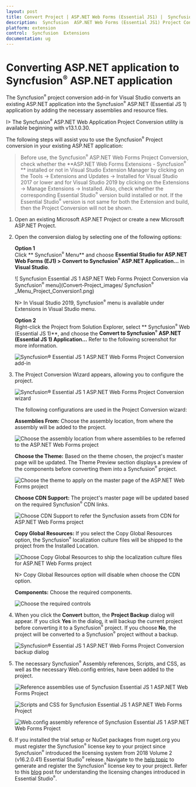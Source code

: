 ```yaml
---
layout: post
title: Convert Project | ASP.NET Web Forms (Essential JS1) |  Syncfusion 
description:  Syncfusion  ASP.NET Web Forms (Essential JS1) Project Conversion Extension that converts an existing ASP.NET project into a Essential JS1 ASP.NET Project.
platform: extension
control:  Syncfusion  Extensions
documentation: ug
---
```


# Converting ASP.NET application to  Syncfusion<sup style="font-size:70%">&reg;</sup>   ASP.NET application

The  Syncfusion<sup style="font-size:70%">&reg;</sup>   project conversion add-in for Visual Studio converts an existing ASP.NET application into the  Syncfusion<sup style="font-size:70%">&reg;</sup>   ASP.NET (Essential JS 1) application by adding the necessary assemblies and resource files.

I> The  Syncfusion<sup style="font-size:70%">&reg;</sup>   ASP.NET Web Application Project Conversion utility is available beginning with v13.1.0.30.

The following steps will assist you to use the  Syncfusion<sup style="font-size:70%">&reg;</sup>   Project conversion in your existing ASP.NET application:

> Before use, the  Syncfusion<sup style="font-size:70%">&reg;</sup>   ASP.NET Web Forms Project Conversion, check whether the **ASP.NET Web Forms Extensions -  Syncfusion<sup style="font-size:70%">&reg;</sup>  ** installed or not in Visual Studio Extension Manager by clicking on the Tools -> Extensions and Updates -> Installed for Visual Studio 2017 or lower and for Visual Studio 2019 by clicking on the Extensions -> Manage Extensions -> Installed. Also, check whether the corresponding Essential Studio<sup style="font-size:70%">&reg;</sup>  version build installed or not. If the Essential Studio<sup style="font-size:70%">&reg;</sup>  version is not same for both the Extension and build, then the Project Conversion will not be shown.

1. Open an existing Microsoft ASP.NET Project or create a new Microsoft ASP.NET Project.

2. Open the conversion dialog by selecting one of the following options: 

   **Option 1**  
   Click ** Syncfusion<sup style="font-size:70%">&reg;</sup>   Menu** and choose **Essential Studio for ASP.NET Web Forms (EJ1) > Convert to  Syncfusion<sup style="font-size:70%">&reg;</sup>   ASP.NET Application…** in **Visual Studio**.

   ![ Syncfusion  Essential JS 1 ASP.NET Web Forms Project Conversion via  Syncfusion<sup style="font-size:70%">&reg;</sup>   menu](Convert-Project_images/ Syncfusion<sup style="font-size:70%">&reg;</sup>  _Menu_Project_Conversion1.png)

   N> In Visual Studio 2019,  Syncfusion<sup style="font-size:70%">&reg;</sup>   menu is available under Extensions in Visual Studio menu.

   **Option 2**   
   Right-click the Project from Solution Explorer, select ** Syncfusion<sup style="font-size:70%">&reg;</sup>   Web (Essential JS 1)**, and choose the **Convert to  Syncfusion<sup style="font-size:70%">&reg;</sup>   ASP.NET (Essential JS 1) Application...** Refer to the following screenshot for more information.

   ![ Syncfusion<sup style="font-size:70%">&reg;</sup>   Essential JS 1 ASP.NET Web Forms Project Conversion add-in](Convert-Project_images/Project-Conversion-img1.png)

3. The Project Conversion Wizard appears, allowing you to configure the project.

   ![ Syncfusion<sup style="font-size:70%">&reg;</sup>   Essential JS 1 ASP.NET Web Forms Project Conversion wizard](Convert-Project_images/Project-Conversion-img2.png)

   The following configurations are used in the Project Conversion wizard:

   **Assemblies From:** Choose the assembly location, from where the assembly will be added to the project.
   
   ![Choose the assembly location from where assemblies to be referred to the ASP.NET Web Forms project](Convert-Project_images/Project-Conversion-img3.jpeg)
   
   **Choose the Theme:** Based on the theme chosen, the project's master page will be updated. The Theme Preview section displays a preview of the components before converting them into a  Syncfusion<sup style="font-size:70%">&reg;</sup>   project.
   
   ![Choose the theme to apply on the master page of the ASP.NET Web Forms project](Convert-Project_images/Project-Conversion-img4.png)

   **Choose CDN Support:** The project's master page will be updated based on the required  Syncfusion<sup style="font-size:70%">&reg;</sup>   CDN links.

   ![Choose CDN Support to refer the  Syncfusion assets from CDN for ASP.NET Web Forms project](Convert-Project_images/Project-Conversion-img6.jpeg)
 
   **Copy Global Resources:** If you select the Copy Global Resources option, the  Syncfusion<sup style="font-size:70%">&reg;</sup>   localization culture files will be shipped to the project from the Installed Location.

   ![Choose Copy Global Resources to ship the localization culture files for ASP.NET Web Forms project](Convert-Project_images/Project-Conversion-img7.jpeg)   

   N> Copy Global Resources option will disable when choose the CDN option.

   **Components:** Choose the required components.

   ![Choose the required controls](Convert-Project_images/Project-Conversion-img8.jpg)

4. When you click the **Convert** button, the **Project Backup** dialog will appear. If you click **Yes** in the dialog, it will backup the current project before converting it to a  Syncfusion<sup style="font-size:70%">&reg;</sup>   project. If you choose **No**, the project will be converted to a  Syncfusion<sup style="font-size:70%">&reg;</sup>   project without a backup.

   ![ Syncfusion<sup style="font-size:70%">&reg;</sup>   Essential JS 1 ASP.NET Web Forms Project Conversion backup dialog](Convert-Project_images/Project-Conversion-img9.png)

5. The necessary  Syncfusion<sup style="font-size:70%">&reg;</sup>   Assembly references, Scripts, and CSS, as well as the necessary Web.config entries, have been added to the project.

    ![Reference assemblies use of  Syncfusion   Essential JS 1 ASP.NET Web Forms Project](Convert-Project_images/Project-Conversion-img10.png)

   ![Scripts and CSS for  Syncfusion   Essential JS 1 ASP.NET Web Forms Project](Convert-Project_images/Project-Conversion-img11.png)

   ![Web.config assembly reference of  Syncfusion Essential JS 1 ASP.NET Web Forms Project](Convert-Project_images/Project-Conversion-img12.png)

6. If you installed the trial setup or NuGet packages from nuget.org you must register the  Syncfusion<sup style="font-size:70%">&reg;</sup>   license key to your project since  Syncfusion<sup style="font-size:70%">&reg;</sup>   introduced the licensing system from 2018 Volume 2 (v16.2.0.41) Essential Studio<sup style="font-size:70%">&reg;</sup>  release. Navigate to the [help topic](https://help.syncfusion.com/common/essential-studio/licensing/license-key#how-to-generate-syncfusion-license-key) to generate and register the  Syncfusion<sup style="font-size:70%">&reg;</sup>   license key to your project. Refer to this [blog](https://blog.syncfusion.com/post/Whats-New-in-2018-Volume-2-Licensing-Changes-in-the-1620x-Version-of-Essential-Studio.aspx?_ga=2.11237684.1233358434.1587355730-230058891.1567654773) post for understanding the licensing changes introduced in Essential Studio<sup style="font-size:70%">&reg;</sup>.